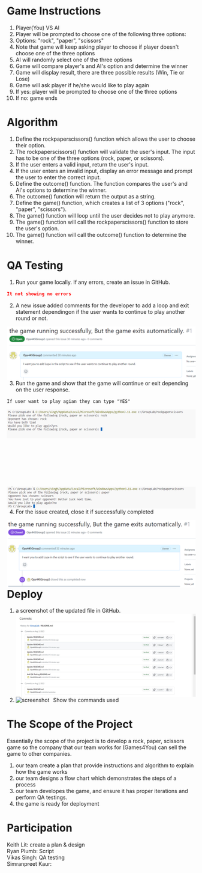 # Game Instructions
1) Player(You) VS AI <br>
2) Player will be prompted to choose one of the following three options: <br>
3) Options: "rock", "paper", "scissors" <br>
4) Note that game will keep asking player to choose if player doesn't choose one of the three options <br>
5) AI will randomly select one of the three options <br>
6) Game will compare player's and AI's option and determine the winner <br>
7) Game will display result, there are three possible results (Win, Tie or Lose) <br>
8) Game will ask player if he/she would like to play again <br>
9) If yes: player will be prompted to choose one of the three options <br>
10) If no: game ends <br>

# Algorithm
1) Define the rockpaperscissors() function which allows the user to choose their option.<br>
2) The rockpaperscissors() function will validate the user's input. The input has to be one of the three options (rock, paper, or scissors).<br>
3) If the user enters a valid input, return the user's input.<br>
4) If the user enters an invalid input, display an error message and prompt the user to enter the correct input.<br>
5) Define the outcome() function. The function compares the user's and AI's options to determine the winner.<br>
6) The outcome() function will return the output as a string.<br>
7) Define the game() function, which creates a list of 3 options ("rock", "paper", "scissors").<br>
8) The game() function will loop until the user decides not to play anymore.<br>
9) The game() function will call the rockpaperscissors() function to store the user's option.<br>
10) The game() function will call the outcome() function to determine the winner.<br>

# QA Testing
1. Run your game locally. If any errors, create an issue in GitHub.

```json
It not showing no errors
```
2. A new issue added comments for the developer to add a loop and exit statement dependingon if the user wants to continue to play another round or not.

<img src="Issue creted.jpeg"
     alt="Issue creted"
     style="float: left; margin-right: 10px;" />
    

3. Run the game and show that the game will continue or exit depending on the user response.

```
If user want to play agian they can type "YES" 
```
<img src="Outcome on the user response'NO'.jpeg"
     alt="Outcome on the user response'YES'"
     style="float: left; margin-right: 10px;" />

```
If user do not want to play agian they can type "NO" 
```

<img src="Outcome on the user response'YES'.jpeg"
     alt="Outcome on the user response'no'"
     style="float: left; margin-right: 10px;" />


4. For the issue created, close it if successfully completed

<img src="Issue Closed.jpeg"
     alt="Issue Closed"
     style="float: left; margin-right: 10px;" />

# Deploy
1. a screenshot of the updated file in GitHub.
   <img src="Last commit.jpeg"
     alt="commit"
     style="float: left; margin-right: 10px;" />
     
3. Show the commands used
  <img src="push command used.jpeg"
     alt="screenshot"
     style="float: left; margin-right: 10px;" /> 



# The Scope of the Project
Essentially the scope of the project is to develop a rock, paper, scissors game so the company that our team works for (Games4You) can sell the game to other companies. <br>
1) our team create a plan that provide instructions and algorithm to explain how the game works <br>
2) our team designs a flow chart which demonstrates the steps of a process <br>
3) our team developes the game, and ensure it has proper iterations and perform QA testings. <br>
4) the game is ready for deployment <br>

# Participation
Keith Lit: create a plan & design <br>
Ryan Plumb: Script <br> 
Vikas Singh: QA testing <br>
Simranpreet Kaur: <br>

